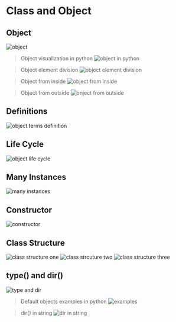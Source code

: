 # Class and Object

## Object
![object](../images/object.png)

> Object visualization in python
![object in python](../images/object-visualization.png)

> Object element division
![object element division](../images/object-elements-division.png)

> Object from inside
![object from inside](../images/abstraction.png)

> Object from outside
![onject from outside](../images/outside.png)

## Definitions
![object terms definition](../images/definitions.png)

## Life Cycle
![object life cycle](../images/object-lifecycle.png)

## Many Instances
![many instances](../images/many-instances.png)

## Constructor
![constructor](../images/constructor.png)

## Class Structure
![class structure one](../images/class-structure01.png)
![class strcuture two](../images/class-structure02.png)
![class structure three](../images/class-structure03.png)

## type() and dir()
![type and dir](../images/type-dir.png)

> Default objects examples in python
![examples](../images/default-object-example.png)

> dir() in string
![dir in string](../images/dir-string.png)
